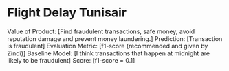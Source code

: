 # Flight Delay Tunisair

Value of Product: [Find fraudulent transactions, safe money, avoid reputation damage and prevent money laundering.]
Prediction: [Transaction is fraudulent]
Evaluation Metric: [f1-score (recommended and given by Zindi)]
Baseline Model: [I think transactions that happen at midnight are likely to be fraudulent]
Score: [f1-score = 0.1]